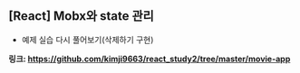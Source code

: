 ## [React] Mobx와 state 관리
- 예제 실습 다시 풀어보기(삭제하기 구현)

**링크: https://github.com/kimji9663/react_study2/tree/master/movie-app**
